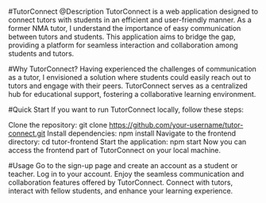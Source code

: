 #TutorConnect
@Description
TutorConnect is a web application designed to connect tutors with students in an efficient and user-friendly manner. As a former NMA tutor, I understand the importance of easy communication between tutors and students. This application aims to bridge the gap, providing a platform for seamless interaction and collaboration among students and tutors.

#Why TutorConnect?
Having experienced the challenges of communication as a tutor, I envisioned a solution where students could easily reach out to tutors and engage with their peers. TutorConnect serves as a centralized hub for educational support, fostering a collaborative learning environment.

#Quick Start
If you want to run TutorConnect locally, follow these steps:

Clone the repository: git clone https://github.com/your-username/tutor-connect.git
Install dependencies: npm install
Navigate to the frontend directory: cd tutor-frontend
Start the application: npm start
Now you can access the frontend part of TutorConnect on your local machine.

#Usage
Go to the sign-up page and create an account as a student or teacher.
Log in to your account.
Enjoy the seamless communication and collaboration features offered by TutorConnect. Connect with tutors, interact with fellow students, and enhance your learning experience.
